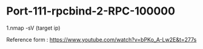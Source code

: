# Port-111-rpcbind-2-RPC-100000
1.nmap -sV (target ip)


Reference form : https://www.youtube.com/watch?v=bPKo_A-Lw2E&t=277s
